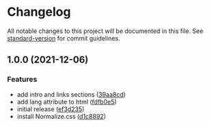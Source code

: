 # Changelog

All notable changes to this project will be documented in this file. See [standard-version](https://github.com/conventional-changelog/standard-version) for commit guidelines.

## 1.0.0 (2021-12-06)


### Features

* add intro and links sections ([39aa8cd](https://github.com/AndrewSavetchuk/savetchuk.com/commit/39aa8cd6a0691394e9c18b42af80cb94756ae842))
* add lang attribute to html ([fdfb0e5](https://github.com/AndrewSavetchuk/savetchuk.com/commit/fdfb0e50ba8ce1aab36b438cf4bfa7f92dd40c62))
* initial release ([ef3d235](https://github.com/AndrewSavetchuk/savetchuk.com/commit/ef3d23550e44614b14fb332b62e691017e65f532))
* install Normalize.css ([d1c8892](https://github.com/AndrewSavetchuk/savetchuk.com/commit/d1c8892da76afc997a36f059dbb7997cc55947df))
